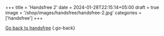 +++
title = 'Handsfree 2'
date = 2024-01-28T22:15:14+05:00
draft = true
image = '/shop/images/handsfree/handsfree-2.jpg'
categories = ['handsfree']
+++

[Go back to handsfree](/shop/categories/handsfree/)
{.go-back}